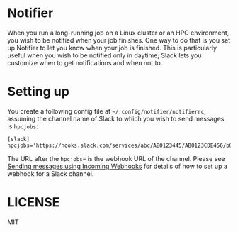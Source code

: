 # Notifier
When you run a long-running job on a Linux cluster or an HPC environment,
you wish to be notified when your job finishes. One way to do that is
you set up Notifier to let you know when your job is finished.
This is particularly useful when you wish to be notified only in daytime;
Slack lets you customize when to get notifications and when not to.

# Setting up
You create a following config file at `~/.config/notifier/notifierrc`,
assuming the channel name of Slack to which you wish to send messages
is `hpcjobs`:

```
[slack]
hpcjobs='https://hooks.slack.com/services/abc/AB0123445/AB0123CDE456/bQ2CbS5DfFDSfsafadbFJ'
```

The URL after the `hpcjobs=` is the webhook URL of the channel.
Please see [Sending messages using Incoming Webhooks](https://api.slack.com/messaging/webhooks)
for details of how to set up a webhook for a Slack channel.

# LICENSE
MIT
